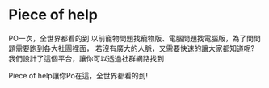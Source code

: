 <h1>Piece of help</h1>
PO一次，全世界都看的到
以前寵物問題找寵物版、電腦問題找電腦版，為了問問題需要跑到各大社團裡面，
若沒有廣大的人脈，又需要快速的讓大家都知道呢?
我們設計了這個平台，讓你可以透過社群網路找到

Piece of help讓你Po在這，全世界都看的到!
